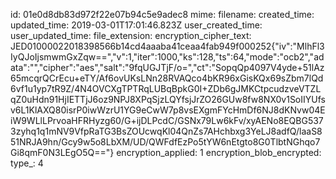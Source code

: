 id: 01e0d8db83d972f22e07b94c5e9adec8
mime: 
filename: 
created_time: 
updated_time: 2019-03-01T17:01:46.823Z
user_created_time: 
user_updated_time: 
file_extension: 
encryption_cipher_text: JED01000022018398566b14cd4aaaba41ceaa4fab949f000252{"iv":"MlhFl3IyQJoIjsmwmGxZqw==","v":1,"iter":1000,"ks":128,"ts":64,"mode":"ocb2","adata":"","cipher":"aes","salt":"9fqUGJTjF/o=","ct":"SopqQp4097V4yde+51lAz65mcqrQCrEcu+eTY/Af6ovUKsLNn28RVAQco4bKR96xGisKQx69sZbm7lQd6vf1u1yp7tR9Z/4N4OVCXgTPTRqLUBqBpkG0I+ZDb6gJMKCtpcudzveVTZLqZ0uHdn91HjIETTjJ6oz9NPJ8XPqSjzLQYfsjJrZO26GUw8fw8NX0v1SoIIYUfsv6L1KlAXQ80isrP0iwWzrU1YG9eCwW7p8vsEXgmFYcHmDf6NJ8dKNvw04EiW9WLlLPrvoaHFRHyzg60/G+ijDLPcdC/GSNx79Lw6kFv/xyAENo8EQBG5373zyhq1q1mNV9VfpRaTG3BsZOUcwqKl04QnZs7AHchbxg3YeLJ8adfQ/laaS851NRJA9hn/Gcy9w5o8LbXM/UD/QWFdfEzPo5tYW6nEtgto8G0TlbtNGhqo7Gi8qmF0N3LEgO5Q=="}
encryption_applied: 1
encryption_blob_encrypted: 
type_: 4